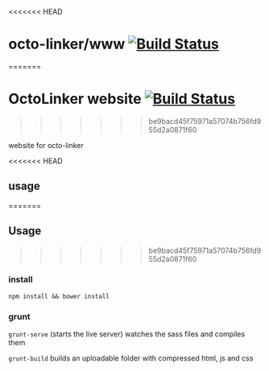 <<<<<<< HEAD
# octo-linker/www [![Build Status](https://travis-ci.org/OctoLinker/OctoLinker.github.io.svg?branch=master)](https://travis-ci.org/OctoLinker/OctoLinker.github.io)
=======
# OctoLinker website [![Build Status](https://travis-ci.org/OctoLinker/OctoLinker.github.io.svg?branch=master)](https://travis-ci.org/OctoLinker/OctoLinker.github.io)
>>>>>>> be9bacd45f75971a57074b756fd955d2a0871f60

website for octo-linker


<<<<<<< HEAD
## usage
=======
## Usage
>>>>>>> be9bacd45f75971a57074b756fd955d2a0871f60

### install

`npm install && bower install`

### grunt

`grunt-serve`
(starts the live server) watches the sass files and compiles them

`grunt-build`
builds an uploadable folder with compressed html, js and css
